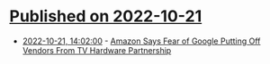# [Published on 2022-10-21](index.md)

* [2022-10-21, 14:02:00](https://tech.slashdot.org/story/22/10/21/1338231/amazon-says-fear-of-google-putting-off-vendors-from-tv-hardware-partnership?utm_source=rss1.0mainlinkanon&utm_medium=feed) - [Amazon Says Fear of Google Putting Off Vendors From TV Hardware Partnership](https://tech.slashdot.org/story/22/10/21/1338231/amazon-says-fear-of-google-putting-off-vendors-from-tv-hardware-partnership?utm_source=rss1.0mainlinkanon&utm_medium=feed)
